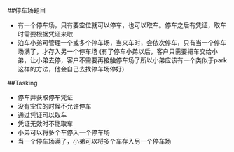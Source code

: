 ##停车场题目

* 有一个停车场，只有要空位就可以停车，也可以取车。停车之后有凭证，取车时需要根据凭证来取
* 泊车小弟可管理一个或多个停车场，当来车时，会依次停车，只有当一个停车场满了，才存入另一个停车场 (有了停车小弟以后，客户只需要把车交给小弟，让小弟去停，客户不需要再接触停车场了所以小弟应该有一个类似于park这样的方法，他会自己去找停车场停好)
    
##Tasking

* 停车并获取停车凭证
* 没有空位的时候不允许停车
* 通过凭证可以取车
* 凭证无效时不能取车
* 小弟可以将多个车停入一个停车场
* 当一个停车场满了，小弟可以将多个车存入另一个停车场
